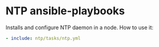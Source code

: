 NTP ansible-playbooks
=========================

Installs and configure NTP daemon in a node.
How to use it:

```yml
- include: ntp/tasks/ntp.yml
```
